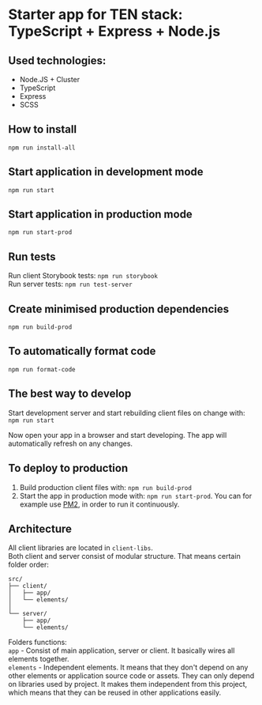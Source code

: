# Starter app for TEN stack: TypeScript + Express + Node.js

## Used technologies:
- Node.JS + Cluster
- TypeScript
- Express
- SCSS

## How to install
`npm run install-all`  

## Start application in development mode  
`npm run start`  

## Start application in production mode  
`npm run start-prod`  
  
## Run tests
Run client Storybook tests: `npm run storybook`  
Run server tests: `npm run test-server` 

## Create minimised production dependencies
`npm run build-prod`  

## To automatically format code  
`npm run format-code`  

## The best way to develop
Start development server and start rebuilding client files on change with:  
`npm run start`  
  
Now open your app in a browser and start developing. The app will automatically refresh on any changes.  

## To deploy to production
1. Build production client files with: `npm run build-prod`  
2. Start the app in production mode with: `npm run start-prod`. You can for example use [PM2](https://github.com/Unitech/pm2), in order to run it continuously.  

## Architecture
All client libraries are located in `client-libs`.  
Both client and server consist of modular structure. That means certain folder order:  

```
src/  
├── client/  
│   ├── app/  
│   └── elements/  
│   
└── server/  
    ├── app/  
    └── elements/  
```    

Folders functions:  
`app` - Consist of main application, server or client. It basically wires all elements together.   
`elements` - Independent elements. It means that they don't depend on any other elements or application source code or assets. They can only depend on libraries used by project. It makes them independent from this project, which means that they can be reused in other applications easily.   
